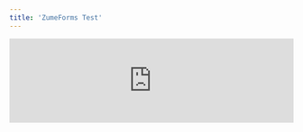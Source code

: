 ```yaml
---
title: 'ZumeForms Test'
---
```


<iframe id="ZFFrame" style="border: 0;" src="https://test.zumeforms.com.au/Home/Command?controller=Project&view=recordnewauth&formname=Super%20Fund&projecturl=/Users/andrew@andreyev.com.au/Super%20Fund.xml&HostID=andrew@andreyev.com.au&MessageNew=New%20Document&MessageExisting=Reuse%20data%20from%20existing%20Document" width="100%" scrolling="no"></iframe>

 <script src="https://test.zumeforms.com.au/assets/js/iframeResizer.min.js" type="text/javascript"></script>